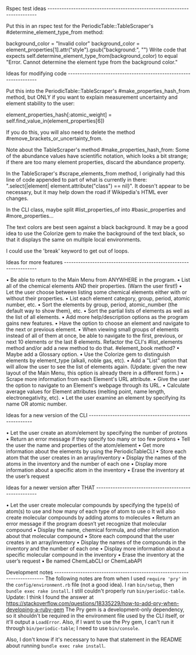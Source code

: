 Rspec test ideas -------------------------------------------------------------------------

Put this in an rspec test for the PeriodicTable::TableScraper's #determine_element_type_from method:

background_color = "Invalid color"
background_color = element_properties[1].attr("style").gsub("background:", "")
Write code that expects self.determine_element_type_from(background_color) to equal "Error. Cannot determine the element type from the background color."

Ideas for modifying code -----------------------------------------------------------------

Put this into the PeriodicTable::TableScraper's #make_properties_hash_from method, but ONLY if you want to explain measurement uncertainty and element stability to the user: 

element_properties_hash[:atomic_weight] = self.find_value_in(element_properties[6])

If you do this, you will also need to delete the method #remove_brackets_or_uncertainty_from.

Note about the TableScraper's method #make_properties_hash_from: Some of the abundance values have scientific notation, which looks a bit strange; if there are too many element properties, discard the abundance property.

In the TableScraper's #scrape_elements_from method, I originally had this line of code appended to part of what is currently in there: ".select{|element| element.attribute("class") == nil}". It doesn't appear to be necessary, but it may help down the road if Wikipedia's HTML ever changes.

In the CLI class, maybe split #list_properties_of into #basic_properties and #more_properties...

The text colors are best seen against a black background. It may be a good idea to use the Colorize gem to make the background of the text black, so that it displays the same on multiple local environments.

I could use the 'break' keyword to get out of loops.

Ideas for more features ------------------------------------------------------------------

•	Be able to return to the Main Menu from ANYWHERE in the program.
•	List all of the chemical elements AND their properties. (Warn the user first!)
•	Let the user choose between listing some chemical elements either with or without their properties.
•	List each element category, group, period, atomic number, etc.
•	Sort the elements by group, period, atomic_number (the default way to show them), etc.
•	Sort the partial lists of elements as well as the list of all elements.
•	Add more help/description options as the program gains new features.
•	Have the option to choose an element and navigate to the next or previous element.
•	When viewing small groups of elements instead of all of them at once, be able to navigate to the first, previous, or next 10 elements or the last 8 elements. Refactor the CLI's #list_elements method and/or add a new method to do that. #element_book method?
•	Maybe add a Glossary option.
•	Use the Colorize gem to distinguish elements by element_type (alkali, noble gas, etc).
•	Add a "List" option that will allow the user to see the list of elements again. (Update: given the new layout of the Main Menu, this option is already there in a different form.)
•	Scrape more information from each Element's URL attribute.
•	Give the user the option to navigate to an Element's webpage through its URL.
•	Calculate average values for Element attributes (melting point, name length, electronegativity, etc).
•	Let the user examine an element by specifying its name OR atomic number.

Ideas for a new version of the CLI ------------------------------------------------------

•	Let the user create an atom/element by specifying the number of protons
•	Return an error message if they specify too many or too few protons
•	Tell the user the name and properties of the atom/element
•	Get more information about the elements by using the PeriodicTableCLI
•	Store each atom that the user creates in an array/inventory
•	Display the names of the atoms in the inventory and the number of each one
•	Display more information about a specific atom in the inventory
•	Erase the inventory at the user’s request

Ideas for a newer version after THAT -----------------------------------------------------

•	Let the user create molecular compounds by specifying the type(s) of atom(s) to use and how many of each type of atom to use
    o	It will also create molecular compounds by adding atoms to molecules
•	Return an error message if the program doesn’t yet recognize that molecular compound
•	Display the name, chemical formula, and other information about that molecular compound
•	Store each compound that the user creates in an array/inventory
•	Display the names of the compounds in the inventory and the number of each one
•	Display more information about a specific molecular compound in the inventory
•	Erase the inventory at the user’s request
•	Be named ChemLabCLI or ChemLabAPI

Development notes -------------------------------------------------------------------------
The following notes are from when I used `require 'pry'` in the `config/environment.rb` file (not a good idea).
I ran `bin/setup`, then `bundle exec rake install`. I still couldn't properly run `bin/periodic-table`.
Update: I think I found the answer at https://stackoverflow.com/questions/18335229/how-to-add-pry-when-developing-a-ruby-gem
The Pry gem is a development-only dependency, so it shouldn't be required in the environment file used by the CLI itself, or it'll output a `LoadError`. Also, if I want to use the Pry gem, I can't run it through `bin/periodic-table`; I need to use `bin/console`.

Also, I don't know if it's necessary to have that statement in the README about running `bundle exec rake install`.